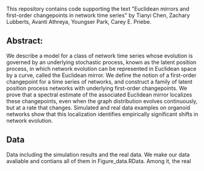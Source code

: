 This repository contains code supporting the text "Euclidean mirrors and first-order changepoints in network time series" by Tianyi Chen, Zachary Lubberts, Avanti Athreya, Youngser Park, Carey E. Priebe. 
## Abstract: 
We describe a model for a class of network time series whose evolution is governed by an underlying stochastic process, known as the latent position process, in which network evolution can be represented in Euclidean space by a curve, called the Euclidean mirror. We define the notion of a first-order changepoint for a time series of networks, and construct a family of latent position process networks with underlying first-order changepoints. We prove that a spectral estimate of the associated Euclidean mirror localizes these changepoints, even when the graph distribution evolves continuously, but at a rate that changes. Simulated and real data examples on organoid networks show that this localization identifies empirically significant shifts in network evolution.  
## Data

Data including the simulation results and the real data. We make our data avaliable and contians all of them in Figure_data.RData. Among it, the real
